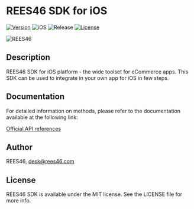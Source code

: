 # REES46 SDK for iOS

[![Version](https://img.shields.io/cocoapods/v/REES46.svg?style=flat)](https://cocoapods.org/pods/REES46)
![iOS](https://img.shields.io/badge/iOS-release)
![Release](https://img.shields.io/badge/release-blueviolet)
[![License](https://img.shields.io/cocoapods/l/REES46.svg?style=flat)](https://cocoapods.org/pods/REES46)

![REES46](https://rees46.com/static-images/cocoapods/r46_ios_sdk_cocoapods_cover.png)

## Description

REES46 SDK for iOS platform - the wide toolset for eCommerce apps.
This SDK can be used to integrate in your own app for iOS in few steps.

## Documentation

For detailed information on methods, please refer to the documentation available at the following link:

[Official API references](https://reference.api.rees46.com/#introduction)

## Author


REES46, desk@rees46.com

## License


REES46 SDK is available under the MIT license. See the LICENSE file for more info.
